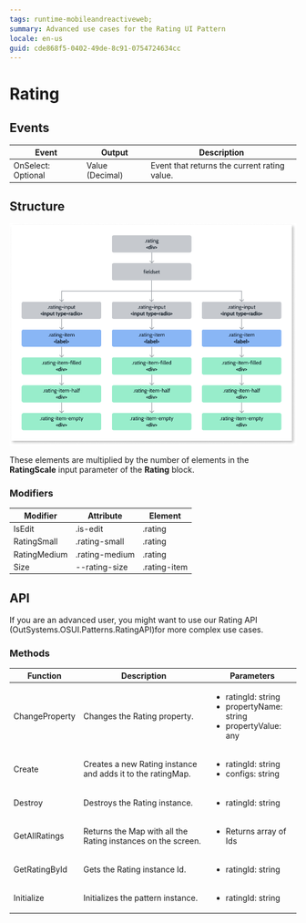 ```yaml
---
tags: runtime-mobileandreactiveweb; 
summary: Advanced use cases for the Rating UI Pattern
locale: en-us
guid: cde868f5-0402-49de-8c91-0754724634cc
---
```


# Rating

## Events

|**Event** |**Output**|**Description**|
|---|---|---|
|OnSelect: Optional |Value (Decimal)|  Event that returns the current rating value. |
  
## Structure

![Structure diagram](images/rating-diag.png)

<div class="info" markdown="1">

These elements are multiplied by the number of elements in the **RatingScale** input parameter of the **Rating** block.

</div>

### Modifiers

|**Modifier**|**Attribute**|**Element**|
|---|---|---|
|IsEdit|.is-edit|.rating|
|RatingSmall|.rating-small|.rating|
|RatingMedium|.rating-medium|.rating|
|Size|--rating-size|.rating-item|

## API

If you are an advanced user, you might want to use our Rating API (OutSystems.OSUI.Patterns.RatingAPI)for more complex use cases.

### Methods

|**Function**|**Description**|**Parameters**|
|---|---|---|
|ChangeProperty|Changes the Rating property.|<ul><li>ratingId: string</li><li>propertyName: string</li><li>propertyValue: any</li></ul>|
|Create|Creates a new Rating instance and adds it to the ratingMap.|<ul><li>ratingId: string</li><li>configs: string</li></ul>|
|Destroy|Destroys the Rating instance.|<ul><li>ratingId: string</li></ul>|
|GetAllRatings|Returns the Map with all the Rating instances on the screen.|<ul><li>Returns array of Ids</li></ul>|
|GetRatingById|Gets the Rating instance Id.|<ul><li>ratingId: string</li></ul>|
|Initialize|Initializes the pattern instance.|<ul><li> ratingId: string</li></ul>|
